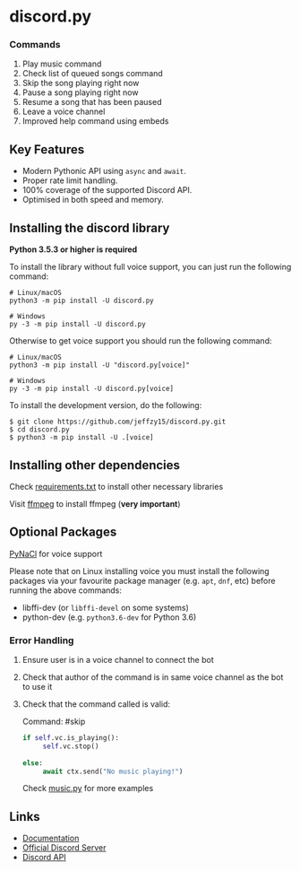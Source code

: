 # discord.py 

### Commands

1. Play music command
2. Check list of queued songs command
3. Skip the song playing right now
4. Pause a song playing right now
5. Resume a song that has been paused
6. Leave a voice channel
7. Improved help command using embeds

Key Features
-------------

- Modern Pythonic API using ``async`` and ``await``.
- Proper rate limit handling.
- 100% coverage of the supported Discord API.
- Optimised in both speed and memory.

Installing the discord library
----------

**Python 3.5.3 or higher is required**

To install the library without full voice support, you can just run the following command:

    # Linux/macOS
    python3 -m pip install -U discord.py

    # Windows
    py -3 -m pip install -U discord.py

Otherwise to get voice support you should run the following command:

    # Linux/macOS
    python3 -m pip install -U "discord.py[voice]"

    # Windows
    py -3 -m pip install -U discord.py[voice]


To install the development version, do the following:

    $ git clone https://github.com/jeffzy15/discord.py.git
    $ cd discord.py
    $ python3 -m pip install -U .[voice]
    
Installing other dependencies
-----------------------------

Check [requirements.txt](https://github.com/jeffzy15/discord.py/blob/master/requirements.txt) to install other necessary libraries
 
Visit [ffmpeg](https://www.ffmpeg.org/) to install ffmpeg (**very important**)
 
Optional Packages
-----------------

[PyNaCl](https://pypi.org/project/PyNaCl) for voice support

Please note that on Linux installing voice you must install the following packages via your favourite package manager (e.g. ``apt``, ``dnf``, etc) before running the above commands:

* libffi-dev (or ``libffi-devel`` on some systems)
* python-dev (e.g. ``python3.6-dev`` for Python 3.6)

### Error Handling

1. Ensure user is in a voice channel to connect the bot
2. Check that author of the command is in same voice channel as the bot to use it
3. Check that the command called is valid:

   Command: #skip
   
   ```python
   if self.vc.is_playing():
        self.vc.stop()
      
   else:
        await ctx.send("No music playing!")
   ```
         
   Check [music.py](https://github.com/jeffzy15/discord.py/blob/master/music.py) for more examples


Links
------

- [Documentation](https://discordpy.readthedocs.io/en/latest/index.html)
- [Official Discord Server](https://discord.gg/r3sSKJJ)
- [Discord API](https://discord.gg/discord-api)
